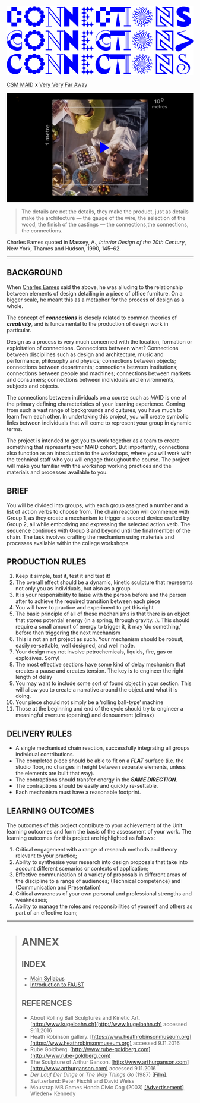 ![](./assets/images/cc1.png)

[CSM MAID](https://www.arts.ac.uk/subjects/3d-design-and-product-design/postgraduate/ma-industrial-design-csm) x [Very Very Far Away](https://vvfa.space)

[![Power of 10](./assets/images/power10.png)](https://youtu.be/0fKBhvDjuy0)

> The details are not the details, they make the product, just as details make the architecture — the gauge of the wire, the selection of the wood, the finish of the castings — the connections,the connections, the connections.

Charles Eames quoted in Massey, A., _Interior Design of the 20th Century_, New York, Thames and Hudson, 1990, 145–62.

---

## BACKGROUND

When [Charles Eames](https://en.wikipedia.org/wiki/Charles_Eames) said the above, he was alluding to the relationship between elements of design detailing in a piece of office furniture. On a bigger scale, he meant this as a metaphor for the process of design as a whole. 

The concept of **_connections_** is closely related to common theories of **_creativity_**, and is fundamental to the production of design work in particular. 

Design as a process is very much concerned with the location, formation or exploitation of connections. Connections between what? Connections between disciplines such as design and architecture, music and performance, philosophy and physics; connections between objects; connections between departments; connections between institutions; connections between people and machines; connections between markets and consumers; connections between individuals and environments, subjects and objects. 

The connections between individuals on a course such as MAID is one of the primary defining characteristics of your learning experience. Coming from such a vast range of backgrounds and cultures, you have much to learn from each other. In undertaking this project, you will create symbolic links between individuals that will come to represent your group in dynamic terms. 

The project is intended to get you to work together as a team to create something that represents your MAID cohort. But importantly, connections also function as an introduction to the workshops, where you will work with the technical staff who you will engage throughout the course. The project will make you familiar with the workshop working practices and the materials and processes available to you.

## BRIEF

You will be divided into groups, with each group assigned a number and a list of action verbs to choose from. The chain reaction will commence with Group 1, as they create a mechanism to trigger a second device crafted by Group 2, all while embodying and expressing the selected action verb. The sequence continues with Group 3 and beyond until the final member of the chain. The task involves crafting the mechanism using materials and processes available within the college workshops.

## PRODUCTION RULES

1. Keep it simple, test it, test it and test it!
2. The overall effect should be a dynamic, kinetic sculpture that represents not only you as individuals, but also as a group 
3. It is your responsibility to liaise with the person before and the person after to achieve the required transition between each piece 
4. You will have to practice and experiment to get this right 
5. The basic principle of all of these mechanisms is that there is an object that stores potential energy (in a spring, through gravity…). This should require a small amount of energy to trigger it, it may ‘do something,’ before then triggering the next mechanism 
6. This is not an art project as such. Your mechanism should be robust, easily re-settable, well designed, and well made. 
7. Your design may not involve petrochemicals, liquids, fire, gas or explosives. Sorry! 
8. The most effective sections have some kind of delay mechanism that creates a pause and creates tension. The key is to engineer the right length of delay
9. You may want to include some sort of found object in your section. This will allow you to create a narrative around the object and what it is doing.
10. Your piece should not simply be a ‘rolling ball-type’ machine 
11. Those at the beginning and end of the cycle should try to engineer a meaningful overture (opening) and denouement (climax)

## DELIVERY RULES

- A single mechanised chain reaction, successfully integrating all groups individual contributions.
- The completed piece should be able to fit on a __*FLAT*__ surface (i.e. the studio
floor, no changes in height between separate elements, unless the elements are built that way).
- The contraptions should transfer energy in the __*SAME DIRECTION*__.
- The contraptions should be easily and quickly re-settable.
- Each mechanism must have a reasonable footprint.

## LEARNING OUTCOMES

The outcomes of this project contribute to your achievement of the Unit learning outcomes and form the basis of the assessment of your work. The learning outcomes for this project are highlighted as follows:

1. Critical engagement with a range of research methods and theory relevant to your practice; 
2. Ability to synthesise your research into design proposals that take into account different scenarios or contexts of application; 
3. Effective communication of a variety of proposals in different areas of the discipline to a range of audiences; (Technical competence) and (Communication and Presentation) 
4. Critical awareness of your own personal and professional strengths and weaknesses; 
5. Ability to manage the roles and responsibilities of yourself and others as part of an effective team;

---

> # ANNEX 
> 
> ## INDEX
> 
> - [Main Syllabus](./)
> - [Introduction to FAUST](FAUST.md)
>
> ## REFERENCES
> 
> - About Rolling Ball Sculptures and Kinetic Art. [http://www.kugelbahn.ch](http://www.kugelbahn.ch) accessed 9.11.2016 
> - Heath Robinson gallery. [https://www.heathrobinsonmuseum.org](https://www.heathrobinsonmuseum.org) accessed 9.11.2016 
> - Rube Goldberg. [http://www.rube-goldberg.com](http://www.rube-goldberg.com) 
> - The Sculpture of Arthur Ganson. [http://www.arthurganson.com](http://www.arthurganson.com) accessed 9.11.2016 
> - _Der Lauf Der Dinge_ or _The Way Things Go_ (1987) [[Film]](https://youtu.be/48miurCamjw). Switzerland: Peter Fischli and David Weiss 
> - Moustrap MB Games Honda Civic Cog (2003) [[Advertisement]](http://www.youtube.com/watch?v=_ve4M4UsJQo) Wieden+ Kennedy 


